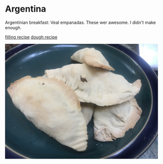 # Argentina

Argentinian breakfast: Veal empanadas. These wer awesome. I didn't make enough.

[filling recipe](https://www.serargentino.com/en/gastronomy/catamarquean-empanadas-references-of-cultural-gastronomy)
[dough recipe](https://www.allrecipes.com/recipe/212956/empanada-dough/)

![Six empanadas stacked on a plate](images/argentina.jpeg)